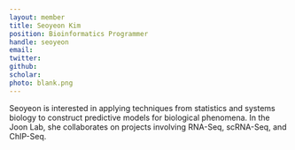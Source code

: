 ```yaml
---
layout: member
title: Seoyeon Kim
position: Bioinformatics Programmer​
handle: seoyeon
email:
twitter:
github:
scholar: 
photo: blank.png
---
```


Seoyeon is interested in applying techniques from statistics and systems biology to construct predictive models for biological phenomena. In the Joon Lab, she collaborates on projects involving RNA-Seq, scRNA-Seq, and ChIP-Seq.